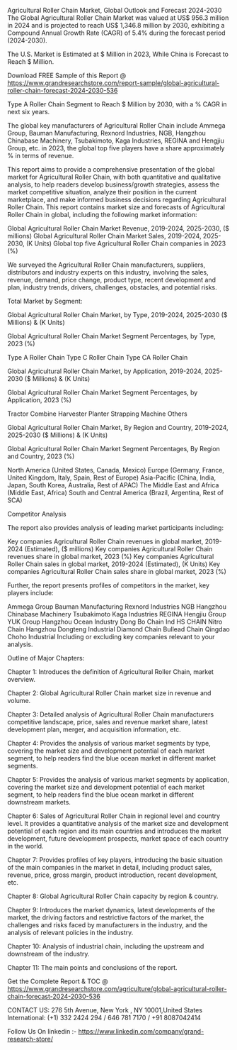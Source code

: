 Agricultural Roller Chain Market, Global Outlook and Forecast 2024-2030
The Global Agricultural Roller Chain Market was valued at US$ 956.3 million in 2024 and is projected to reach US$ 1,346.8 million by 2030, exhibiting a Compound Annual Growth Rate (CAGR) of 5.4% during the forecast period (2024-2030).

The U.S. Market is Estimated at $ Million in 2023, While China is Forecast to Reach $ Million.

Download FREE Sample of this Report @ https://www.grandresearchstore.com/report-sample/global-agricultural-roller-chain-forecast-2024-2030-536

Type A Roller Chain Segment to Reach $ Million by 2030, with a % CAGR in next six years.

The global key manufacturers of Agricultural Roller Chain include Ammega Group, Bauman Manufacturing, Rexnord Industries, NGB, Hangzhou Chinabase Machinery, Tsubakimoto, Kaga Industries, REGINA and Hengjiu Group, etc. in 2023, the global top five players have a share approximately % in terms of revenue.

This report aims to provide a comprehensive presentation of the global market for Agricultural Roller Chain, with both quantitative and qualitative analysis, to help readers develop business/growth strategies, assess the market competitive situation, analyze their position in the current marketplace, and make informed business decisions regarding Agricultural Roller Chain. This report contains market size and forecasts of Agricultural Roller Chain in global, including the following market information:

Global Agricultural Roller Chain Market Revenue, 2019-2024, 2025-2030, ($ millions)
Global Agricultural Roller Chain Market Sales, 2019-2024, 2025-2030, (K Units)
Global top five Agricultural Roller Chain companies in 2023 (%)

We surveyed the Agricultural Roller Chain manufacturers, suppliers, distributors and industry experts on this industry, involving the sales, revenue, demand, price change, product type, recent development and plan, industry trends, drivers, challenges, obstacles, and potential risks.

Total Market by Segment:

Global Agricultural Roller Chain Market, by Type, 2019-2024, 2025-2030 ($ Millions) & (K Units)

Global Agricultural Roller Chain Market Segment Percentages, by Type, 2023 (%)

Type A Roller Chain
Type C Roller Chain
Type CA Roller Chain

Global Agricultural Roller Chain Market, by Application, 2019-2024, 2025-2030 ($ Millions) & (K Units)

Global Agricultural Roller Chain Market Segment Percentages, by Application, 2023 (%)

Tractor
Combine Harvester
Planter
Strapping Machine
Others

Global Agricultural Roller Chain Market, By Region and Country, 2019-2024, 2025-2030 ($ Millions) & (K Units)

Global Agricultural Roller Chain Market Segment Percentages, By Region and Country, 2023 (%)

North America (United States, Canada, Mexico)
Europe (Germany, France, United Kingdom, Italy, Spain, Rest of Europe)
Asia-Pacific (China, India, Japan, South Korea, Australia, Rest of APAC)
The Middle East and Africa (Middle East, Africa)
South and Central America (Brazil, Argentina, Rest of SCA)

Competitor Analysis

The report also provides analysis of leading market participants including:

Key companies Agricultural Roller Chain revenues in global market, 2019-2024 (Estimated), ($ millions)
Key companies Agricultural Roller Chain revenues share in global market, 2023 (%)
Key companies Agricultural Roller Chain sales in global market, 2019-2024 (Estimated), (K Units)
Key companies Agricultural Roller Chain sales share in global market, 2023 (%)

Further, the report presents profiles of competitors in the market, key players include:

Ammega Group
Bauman Manufacturing
Rexnord Industries
NGB
Hangzhou Chinabase Machinery
Tsubakimoto
Kaga Industries
REGINA
Hengjiu Group
YUK Group
Hangzhou Ocean Industry
Dong Bo Chain Ind
HS CHAIN
Nitro Chain
Hangzhou Dongteng Industrial
Diamond Chain
Bullead Chain
Qingdao Choho Industrial
Including or excluding key companies relevant to your analysis.

Outline of Major Chapters:

Chapter 1: Introduces the definition of Agricultural Roller Chain, market overview.

Chapter 2: Global Agricultural Roller Chain market size in revenue and volume.

Chapter 3: Detailed analysis of Agricultural Roller Chain manufacturers competitive landscape, price, sales and revenue market share, latest development plan, merger, and acquisition information, etc.

Chapter 4: Provides the analysis of various market segments by type, covering the market size and development potential of each market segment, to help readers find the blue ocean market in different market segments.

Chapter 5: Provides the analysis of various market segments by application, covering the market size and development potential of each market segment, to help readers find the blue ocean market in different downstream markets.

Chapter 6: Sales of Agricultural Roller Chain in regional level and country level. It provides a quantitative analysis of the market size and development potential of each region and its main countries and introduces the market development, future development prospects, market space of each country in the world.

Chapter 7: Provides profiles of key players, introducing the basic situation of the main companies in the market in detail, including product sales, revenue, price, gross margin, product introduction, recent development, etc.

Chapter 8: Global Agricultural Roller Chain capacity by region & country.

Chapter 9: Introduces the market dynamics, latest developments of the market, the driving factors and restrictive factors of the market, the challenges and risks faced by manufacturers in the industry, and the analysis of relevant policies in the industry.

Chapter 10: Analysis of industrial chain, including the upstream and downstream of the industry.

Chapter 11: The main points and conclusions of the report.

Get the Complete Report & TOC @ https://www.grandresearchstore.com/agriculture/global-agricultural-roller-chain-forecast-2024-2030-536

CONTACT US:
276 5th Avenue, New York , NY 10001,United States
International: (+1) 332 2424 294 / 646 781 7170 / +91 8087042414

Follow Us On linkedin :- https://www.linkedin.com/company/grand-research-store/
